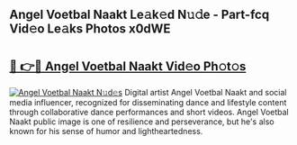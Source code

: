 ## Angel Voetbal Naakt Le𝚊k𝚎d N𝚞𝚍e - Part-fcq Vid𝚎o Le𝚊ks Photos x0dWE

# <h2><a href="http://fb7z3h.evod.top/?m=Angel+Voetbal+Naakt">🔗 👉🔴 Angel Voetbal Naakt Vid𝚎o Ph𝚘t𝚘s</a></h2>

[![Angel Voetbal Naakt N𝚞d𝚎s](https://i.imgur.com/8V9OHl7.gif)](http://fb7z3h.evod.top/?m=Angel+Voetbal+Naakt)
Digital artist Angel Voetbal Naakt and social media influencer, recognized for disseminating dance and lifestyle content through collaborative dance performances and short videos. Angel Voetbal Naakt public image is one of resilience and perseverance, but he's also known for his sense of humor and lightheartedness. 
